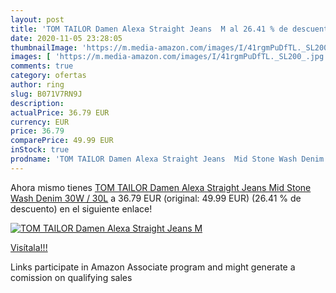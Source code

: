 ```yaml
---
layout: post
title: 'TOM TAILOR Damen Alexa Straight Jeans  M al 26.41 % de descuento'
date: 2020-11-05 23:28:05
thumbnailImage: 'https://m.media-amazon.com/images/I/41rgmPuDfTL._SL200_.jpg'
images: [ 'https://m.media-amazon.com/images/I/41rgmPuDfTL._SL200_.jpg' ]
comments: true
category: ofertas
author: ring
slug: B071V7RN9J
description:
actualPrice: 36.79 EUR
currency: EUR
price: 36.79
comparePrice: 49.99 EUR
inStock: true
prodname: 'TOM TAILOR Damen Alexa Straight Jeans  Mid Stone Wash Denim  30W / 30L'
---
```


Ahora mismo tienes [TOM TAILOR Damen Alexa Straight Jeans  Mid Stone Wash Denim  30W / 30L](https://www.amazon.de/dp/B071V7RN9J/?tag=tolees0ca-21) a 36.79 EUR (original: 49.99 EUR) (26.41 %  de descuento) en el siguiente enlace!

[![TOM TAILOR Damen Alexa Straight Jeans  M](https://m.media-amazon.com/images/I/41rgmPuDfTL._SL200_.jpg)](https://www.amazon.de/dp/B071V7RN9J/?tag=tolees0ca-21)

[Visítala!!!](https://www.amazon.de/dp/B071V7RN9J/?tag=tolees0ca-21)

Links participate in Amazon Associate program and might generate a comission on qualifying sales
